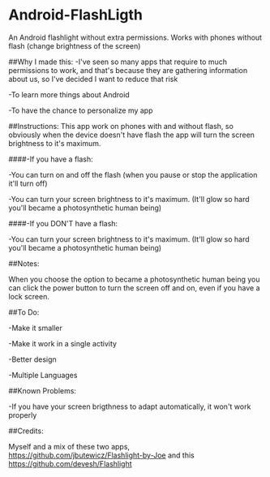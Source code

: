 # Android-FlashLigth
An Android flashlight without extra permissions. Works with phones without flash (change brightness of the screen)

##Why I made this:
-I've seen so many apps that require to much permissions to work, and that's because they are gathering information about us, so I've decided I want to reduce that risk

-To learn more things about Android

-To have the chance to personalize my app


##Instructions:
This app work on phones with and without flash, so obviously when the device doesn't have flash the app will turn the screen brightness to it's maximum.

####-If you have a flash:

  -You can turn on and off the flash (when you pause or stop the application it'll turn off)
  
  -You can turn your screen brightness to it's maximum. (It'll glow so hard you'll became a photosynthetic human being)
  
####-If you DON'T have a flash:
  
  -You can turn your screen brightness to it's maximum. (It'll glow so hard you'll became a photosynthetic human being)


##Notes:

When you choose the option to became a photosynthetic human being you can click the power button to turn the screen off and on, even if you have a lock screen.



##To Do:

-Make it smaller

-Make it work in a single activity

-Better design

-Multiple Languages


##Known Problems:

-If you have your screen brigthness to adapt automatically, it won't work properly


##Credits:

Myself and a mix of these two apps, https://github.com/jbutewicz/Flashlight-by-Joe  and this https://github.com/devesh/Flashlight
